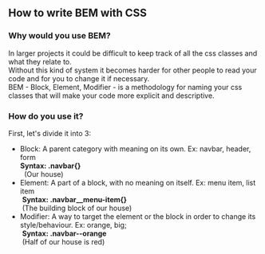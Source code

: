 ## How to write BEM with CSS
### Why would you use BEM?    
In larger projects it could be difficult to keep track of all the css classes and what they relate to.  
Without this kind of system it becomes harder for other people to read your code and for you to change it if necessary.    
BEM - Block, Element, Modifier - is a methodology for naming your css classes that will make your code more explicit and descriptive.  
### How do you use it?    
First, let's divide it into 3:    
* Block: A parent category with meaning on its own. Ex: navbar, header, form  
   __Syntax: .navbar{}__  
   (Our house)      
* Element: A part of a block, with no meaning on itself. Ex: menu item, list item  
  __Syntax: .navbar__menu-item{}__  
  (The building block of our house)      
* Modifier: A way to target the element or the block in order to change its style/behaviour. Ex: orange, big;        
  __Syntax: .navbar--orange__  
  (Half of our house is red)      
